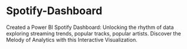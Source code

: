 # Spotify-Dashboard
Created a Power BI Spotify Dashboard:  Unlocking the rhythm of data exploring streaming trends, popular tracks, popular artists. Discover the Melody of Analytics with this Interactive Visualization.
